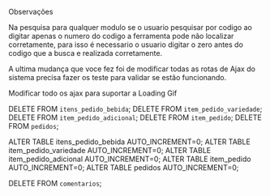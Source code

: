 Observações

Na pesquisa para qualquer modulo se o usuario pesquisar por codigo ao digitar apenas
o numero do codigo a ferramenta pode não localizar corretamente, para isso é necessario
o usuario digitar o zero antes do codigo que a busca e realizada corretamente.

A ultima mudança que voce fez foi de modificar todas as rotas de Ajax do sistema
precisa fazer os teste para validar se estão funcionando.

Modificar todo os ajax para suportar a Loading Gif




DELETE FROM `itens_pedido_bebida`;
DELETE FROM `item_pedido_variedade`;
DELETE FROM `item_pedido_adicional`;
DELETE FROM `item_pedido`;
DELETE FROM `pedidos`;



ALTER TABLE itens_pedido_bebida AUTO_INCREMENT=0;
ALTER TABLE item_pedido_variedade AUTO_INCREMENT=0;
ALTER TABLE item_pedido_adicional AUTO_INCREMENT=0;
ALTER TABLE item_pedido AUTO_INCREMENT=0;
ALTER TABLE pedidos AUTO_INCREMENT=0;



DELETE FROM `comentarios`;